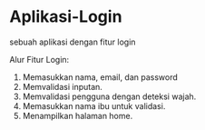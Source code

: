 # Aplikasi-Login
sebuah aplikasi dengan fitur login

Alur Fitur Login:
1. Memasukkan nama, email, dan password
2. Memvalidasi inputan.
3. Memvalidasi pengguna dengan deteksi wajah.
4. Memasukkan nama ibu untuk validasi.
5. Menampilkan halaman home.
